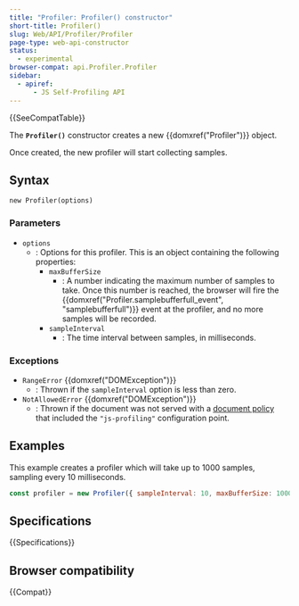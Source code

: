 ```yaml
---
title: "Profiler: Profiler() constructor"
short-title: Profiler()
slug: Web/API/Profiler/Profiler
page-type: web-api-constructor
status:
  - experimental
browser-compat: api.Profiler.Profiler
sidebar:
  - apiref:
      - JS Self-Profiling API
---
```


{{SeeCompatTable}}

The **`Profiler()`** constructor creates a new {{domxref("Profiler")}} object.

Once created, the new profiler will start collecting samples.

## Syntax

```js-nolint
new Profiler(options)
```

### Parameters

- `options`
  - : Options for this profiler. This is an object containing the following properties:
    - `maxBufferSize`
      - : A number indicating the maximum number of samples to take. Once this number is reached, the browser will fire the {{domxref("Profiler.samplebufferfull_event", "samplebufferfull")}} event at the profiler, and no more samples will be recorded.
    - `sampleInterval`
      - : The time interval between samples, in milliseconds.

### Exceptions

- `RangeError` {{domxref("DOMException")}}
  - : Thrown if the `sampleInterval` option is less than zero.
- `NotAllowedError` {{domxref("DOMException")}}
  - : Thrown if the document was not served with a [document policy](https://wicg.github.io/document-policy/) that included the `"js-profiling"` configuration point.

## Examples

This example creates a profiler which will take up to 1000 samples, sampling every 10 milliseconds.

```js
const profiler = new Profiler({ sampleInterval: 10, maxBufferSize: 1000 });
```

## Specifications

{{Specifications}}

## Browser compatibility

{{Compat}}
